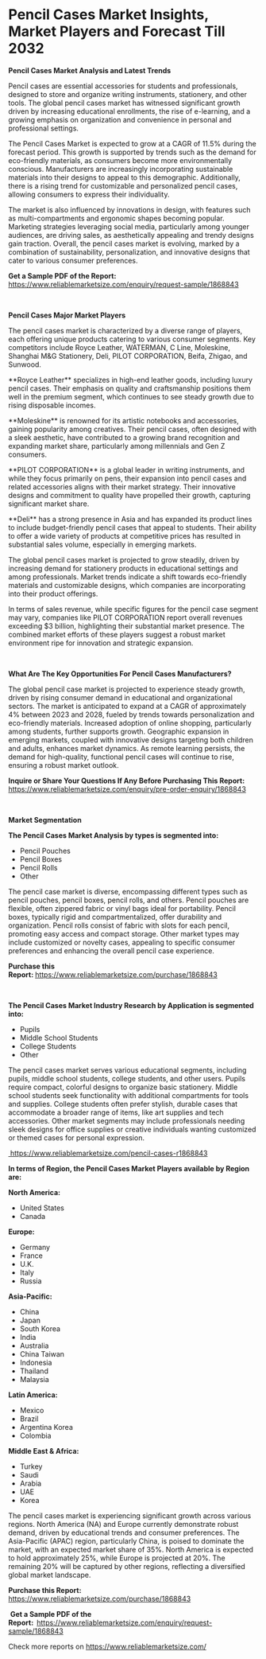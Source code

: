 <p><h1>Pencil Cases Market Insights, Market Players and Forecast Till 2032</h1></p><p><strong>Pencil Cases Market Analysis and Latest Trends</strong></p>
<p><p>Pencil cases are essential accessories for students and professionals, designed to store and organize writing instruments, stationery, and other tools. The global pencil cases market has witnessed significant growth driven by increasing educational enrollments, the rise of e-learning, and a growing emphasis on organization and convenience in personal and professional settings.</p><p>The Pencil Cases Market is expected to grow at a CAGR of 11.5% during the forecast period. This growth is supported by trends such as the demand for eco-friendly materials, as consumers become more environmentally conscious. Manufacturers are increasingly incorporating sustainable materials into their designs to appeal to this demographic. Additionally, there is a rising trend for customizable and personalized pencil cases, allowing consumers to express their individuality.</p><p>The market is also influenced by innovations in design, with features such as multi-compartments and ergonomic shapes becoming popular. Marketing strategies leveraging social media, particularly among younger audiences, are driving sales, as aesthetically appealing and trendy designs gain traction. Overall, the pencil cases market is evolving, marked by a combination of sustainability, personalization, and innovative designs that cater to various consumer preferences.</p></p>
<p><strong>Get a Sample PDF of the Report:&nbsp;</strong> <a href="https://www.reliablemarketsize.com/enquiry/request-sample/1868843?utm_campaign=1167&utm_medium=2&utm_source=Github&utm_content=ia&utm_term=05022025&utm_id=pencil-cases">https://www.reliablemarketsize.com/enquiry/request-sample/1868843</a></p>
<p>&nbsp;</p>
<p><strong>Pencil Cases Major Market Players</strong></p>
<p><p>The pencil cases market is characterized by a diverse range of players, each offering unique products catering to various consumer segments. Key competitors include Royce Leather, WATERMAN, C Line, Moleskine, Shanghai M&G Stationery, Deli, PILOT CORPORATION, Beifa, Zhigao, and Sunwood.</p><p>**Royce Leather** specializes in high-end leather goods, including luxury pencil cases. Their emphasis on quality and craftsmanship positions them well in the premium segment, which continues to see steady growth due to rising disposable incomes.</p><p>**Moleskine** is renowned for its artistic notebooks and accessories, gaining popularity among creatives. Their pencil cases, often designed with a sleek aesthetic, have contributed to a growing brand recognition and expanding market share, particularly among millennials and Gen Z consumers.</p><p>**PILOT CORPORATION** is a global leader in writing instruments, and while they focus primarily on pens, their expansion into pencil cases and related accessories aligns with their market strategy. Their innovative designs and commitment to quality have propelled their growth, capturing significant market share.</p><p>**Deli** has a strong presence in Asia and has expanded its product lines to include budget-friendly pencil cases that appeal to students. Their ability to offer a wide variety of products at competitive prices has resulted in substantial sales volume, especially in emerging markets.</p><p>The global pencil cases market is projected to grow steadily, driven by increasing demand for stationery products in educational settings and among professionals. Market trends indicate a shift towards eco-friendly materials and customizable designs, which companies are incorporating into their product offerings.</p><p>In terms of sales revenue, while specific figures for the pencil case segment may vary, companies like PILOT CORPORATION report overall revenues exceeding $3 billion, highlighting their substantial market presence. The combined market efforts of these players suggest a robust market environment ripe for innovation and strategic expansion.</p></p>
<p>&nbsp;</p>
<p><strong>What Are The Key Opportunities For Pencil Cases Manufacturers?</strong></p>
<p><p>The global pencil case market is projected to experience steady growth, driven by rising consumer demand in educational and organizational sectors. The market is anticipated to expand at a CAGR of approximately 4% between 2023 and 2028, fueled by trends towards personalization and eco-friendly materials. Increased adoption of online shopping, particularly among students, further supports growth. Geographic expansion in emerging markets, coupled with innovative designs targeting both children and adults, enhances market dynamics. As remote learning persists, the demand for high-quality, functional pencil cases will continue to rise, ensuring a robust market outlook.</p></p>
<p><strong>Inquire or Share Your Questions If Any Before Purchasing This Report:</strong> <a href="https://www.reliablemarketsize.com/enquiry/pre-order-enquiry/1868843?utm_campaign=1167&utm_medium=2&utm_source=Github&utm_content=ia&utm_term=05022025&utm_id=pencil-cases">https://www.reliablemarketsize.com/enquiry/pre-order-enquiry/1868843</a></p>
<p>&nbsp;</p>
<p><strong>Market Segmentation</strong></p>
<p><strong>The Pencil Cases Market Analysis by types is segmented into:</strong></p>
<p><ul><li>Pencil Pouches</li><li>Pencil Boxes</li><li>Pencil Rolls</li><li>Other</li></ul></p>
<p><p>The pencil case market is diverse, encompassing different types such as pencil pouches, pencil boxes, pencil rolls, and others. Pencil pouches are flexible, often zippered fabric or vinyl bags ideal for portability. Pencil boxes, typically rigid and compartmentalized, offer durability and organization. Pencil rolls consist of fabric with slots for each pencil, promoting easy access and compact storage. Other market types may include customized or novelty cases, appealing to specific consumer preferences and enhancing the overall pencil case experience.</p></p>
<p><strong>Purchase this Report:&nbsp;</strong><a href="https://www.reliablemarketsize.com/purchase/1868843?utm_campaign=1167&utm_medium=2&utm_source=Github&utm_content=ia&utm_term=05022025&utm_id=pencil-cases">https://www.reliablemarketsize.com/purchase/1868843</a></p>
<p>&nbsp;</p>
<p><strong>The Pencil Cases Market Industry Research by Application is segmented into:</strong></p>
<p><ul><li>Pupils</li><li>Middle School Students</li><li>College Students</li><li>Other</li></ul></p>
<p><p>The pencil cases market serves various educational segments, including pupils, middle school students, college students, and other users. Pupils require compact, colorful designs to organize basic stationery. Middle school students seek functionality with additional compartments for tools and supplies. College students often prefer stylish, durable cases that accommodate a broader range of items, like art supplies and tech accessories. Other market segments may include professionals needing sleek designs for office supplies or creative individuals wanting customized or themed cases for personal expression.</p></p>
<p><a href="https://www.reliablemarketsize.com/pencil-cases-r1868843?utm_campaign=1167&utm_medium=2&utm_source=Github&utm_content=ia&utm_term=05022025&utm_id=pencil-cases">&nbsp;https://www.reliablemarketsize.com/pencil-cases-r1868843</a></p>
<p><strong>In terms of Region, the Pencil Cases Market Players available by Region are:</strong></p>
<p>
    <p> <strong> North America: </strong>
        <ul>
            <li>United States</li>
            <li>Canada</li>
        </ul>
        </p> 
    <p> <strong> Europe: </strong>
        <ul>
            <li>Germany</li>
            <li>France</li>
            <li>U.K.</li>
            <li>Italy</li>
            <li>Russia</li>
        </ul>
        </p> 
    <p> <strong> Asia-Pacific: </strong>
        <ul>
            <li>China</li>
            <li>Japan</li>
            <li>South Korea</li>
            <li>India</li>
            <li>Australia</li>
            <li>China Taiwan</li>
            <li>Indonesia</li>
            <li>Thailand</li>
            <li>Malaysia</li>
        </ul>
        </p> 
    <p> <strong> Latin America: </strong>
        <ul>
            <li>Mexico</li>
            <li>Brazil</li>
            <li>Argentina Korea</li>
            <li>Colombia</li>
        </ul>
        </p> 
    <p> <strong> Middle East & Africa: </strong>
        <ul>
            <li>Turkey</li>
            <li>Saudi</li>
            <li>Arabia</li>
            <li>UAE</li>
            <li>Korea</li>
        </ul>
    </p>
    </p>
<p><p>The pencil cases market is experiencing significant growth across various regions. North America (NA) and Europe currently demonstrate robust demand, driven by educational trends and consumer preferences. The Asia-Pacific (APAC) region, particularly China, is poised to dominate the market, with an expected market share of 35%. North America is expected to hold approximately 25%, while Europe is projected at 20%. The remaining 20% will be captured by other regions, reflecting a diversified global market landscape.</p></p>
<p><strong>Purchase this Report: </strong><a href="https://www.reliablemarketsize.com/purchase/1868843?utm_campaign=1167&utm_medium=2&utm_source=Github&utm_content=ia&utm_term=05022025&utm_id=pencil-cases">https://www.reliablemarketsize.com/purchase/1868843</a></p>
<p>&nbsp;<strong>Get a Sample PDF of the Report:&nbsp;&nbsp;</strong><a href="https://www.reliablemarketsize.com/enquiry/request-sample/1868843?utm_campaign=1167&utm_medium=2&utm_source=Github&utm_content=ia&utm_term=05022025&utm_id=pencil-cases">https://www.reliablemarketsize.com/enquiry/request-sample/1868843</a></p>
<p><strong></strong></p>
<p>Check more reports on <a href="https://www.reliablemarketsize.com/?utm_campaign=1167&utm_medium=2&utm_source=Github&utm_content=ia&utm_term=05022025&utm_id=pencil-cases">https://www.reliablemarketsize.com/</a></p>